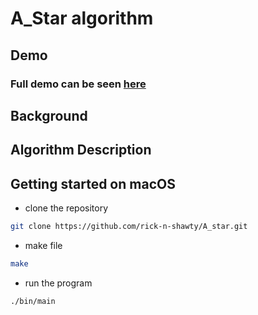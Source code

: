 # A_Star algorithm 

## Demo 
### Full demo can be seen [here](https://youtu.be/AdAd_ArT5LE)

## Background 


## Algorithm Description 


## Getting started on macOS 
- clone the repository 
``` sh
git clone https://github.com/rick-n-shawty/A_star.git
```
- make file 
``` sh
make
```
- run the program 
```sh 
./bin/main
```